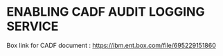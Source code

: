 # ENABLING CADF AUDIT LOGGING SERVICE

Box link for CADF document : https://ibm.ent.box.com/file/695229151860
